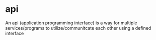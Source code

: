 # api
An api (application programming interface) is a way for multiple services/programs to utilize/communitcate each other using a defined interface
